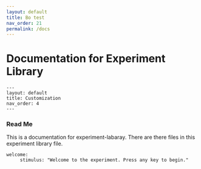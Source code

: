 ```yaml
---
layout: default
title: Bo test
nav_order: 21
permalink: /docs
---
```

# Documentation for Experiment Library

```
---
layout: default
title: Customization
nav_order: 4
---
```
### Read Me
This is a documentation for experiment-labaray. There are there files in this experiment library file.
```
welcome:
     stimulus: "Welcome to the experiment. Press any key to begin."
```
<!--stackedit_data:
eyJoaXN0b3J5IjpbLTczOTM2NTE0MCwxNTgxNDYzOTg2LC0xMD
U5NDM3NTczLDI5NjY1MjQ3MywxNzg4Nzk1NDc1LC0xOTYwNzI0
MzQ0LDE3ODYwNTg1NTNdfQ==
-->